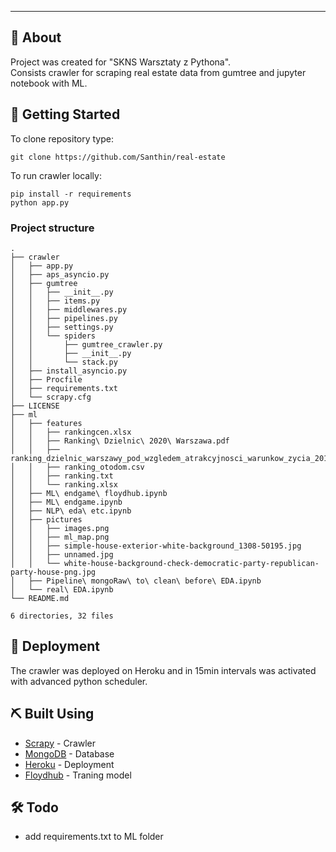 
---

## 🧐 About <a name = "about"></a>

Project was created for "SKNS Warsztaty z Pythona". <br>
Consists crawler for scraping real estate data from gumtree and jupyter notebook with ML.

## 🏁 Getting Started <a name = "getting_started"></a>

To clone repository type:
```
git clone https://github.com/Santhin/real-estate
```
To run crawler locally:
```
pip install -r requirements
python app.py
```

### Project structure
```
.
├── crawler
│   ├── app.py
│   ├── aps_asyncio.py
│   ├── gumtree
│   │   ├── __init__.py
│   │   ├── items.py
│   │   ├── middlewares.py
│   │   ├── pipelines.py
│   │   ├── settings.py
│   │   └── spiders
│   │       ├── gumtree_crawler.py
│   │       ├── __init__.py
│   │       └── stack.py
│   ├── install_asyncio.py
│   ├── Procfile
│   ├── requirements.txt
│   └── scrapy.cfg
├── LICENSE
├── ml
│   ├── features
│   │   ├── rankingcen.xlsx
│   │   ├── Ranking\ Dzielnic\ 2020\ Warszawa.pdf
│   │   ├── ranking_dzielnic_warszawy_pod_wzgledem_atrakcyjnosci_warunkow_zycia_2017.pdf
│   │   ├── ranking_otodom.csv
│   │   ├── ranking.txt
│   │   └── ranking.xlsx
│   ├── ML\ endgame\ floydhub.ipynb
│   ├── ML\ endgame.ipynb
│   ├── NLP\ eda\ etc.ipynb
│   ├── pictures
│   │   ├── images.png
│   │   ├── ml_map.png
│   │   ├── simple-house-exterior-white-background_1308-50195.jpg
│   │   ├── unnamed.jpg
│   │   └── white-house-background-check-democratic-party-republican-party-house-png.jpg
│   ├── Pipeline\ mongoRaw\ to\ clean\ before\ EDA.ipynb
│   └── real\ EDA.ipynb
└── README.md

6 directories, 32 files
```


## 🚀 Deployment <a name = "deployment"></a>
The crawler was deployed on Heroku and in 15min intervals was activated with advanced python scheduler.

## ⛏️ Built Using <a name = "built_using"></a>

- [Scrapy](https://scrapy.org/) - Crawler
- [MongoDB](https://www.mongodb.com/) - Database
- [Heroku](https://www.heroku.com/) - Deployment
- [Floydhub](https://www.floydhub.com/) - Traning model


## 🛠️ Todo
- add requirements.txt to ML folder